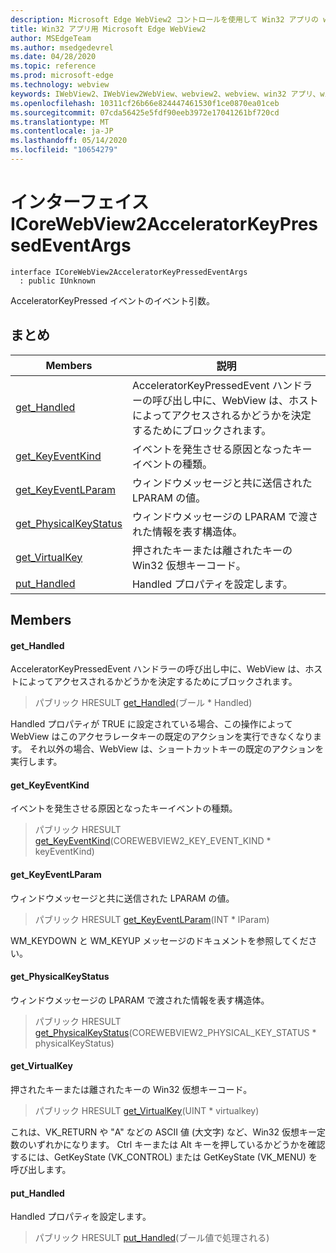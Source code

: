 ```yaml
---
description: Microsoft Edge WebView2 コントロールを使用して Win32 アプリの web コンテンツをホストする
title: Win32 アプリ用 Microsoft Edge WebView2
author: MSEdgeTeam
ms.author: msedgedevrel
ms.date: 04/28/2020
ms.topic: reference
ms.prod: microsoft-edge
ms.technology: webview
keywords: IWebView2、IWebView2WebView、webview2、webview、win32 アプリ、win32、edge、ICoreWebView2、ICoreWebView2Controller、browser control、edge html
ms.openlocfilehash: 10311cf26b66e824447461530f1ce0870ea01ceb
ms.sourcegitcommit: 07cda56425e5fdf90eeb3972e17041261bf720cd
ms.translationtype: MT
ms.contentlocale: ja-JP
ms.lasthandoff: 05/14/2020
ms.locfileid: "10654279"
---
```

# インターフェイス ICoreWebView2AcceleratorKeyPressedEventArgs 

```
interface ICoreWebView2AcceleratorKeyPressedEventArgs
  : public IUnknown
```

AcceleratorKeyPressed イベントのイベント引数。

## まとめ

 Members                        | 説明
--------------------------------|---------------------------------------------
[get_Handled](#get_handled) | AcceleratorKeyPressedEvent ハンドラーの呼び出し中に、WebView は、ホストによってアクセスされるかどうかを決定するためにブロックされます。
[get_KeyEventKind](#get_keyeventkind) | イベントを発生させる原因となったキーイベントの種類。
[get_KeyEventLParam](#get_keyeventlparam) | ウィンドウメッセージと共に送信された LPARAM の値。
[get_PhysicalKeyStatus](#get_physicalkeystatus) | ウィンドウメッセージの LPARAM で渡された情報を表す構造体。
[get_VirtualKey](#get_virtualkey) | 押されたキーまたは離されたキーの Win32 仮想キーコード。
[put_Handled](#put_handled) | Handled プロパティを設定します。

## Members

#### get_Handled 

AcceleratorKeyPressedEvent ハンドラーの呼び出し中に、WebView は、ホストによってアクセスされるかどうかを決定するためにブロックされます。

> パブリック HRESULT [get_Handled](#get_handled)(ブール * Handled)

Handled プロパティが TRUE に設定されている場合、この操作によって WebView はこのアクセラレータキーの既定のアクションを実行できなくなります。 それ以外の場合、WebView は、ショートカットキーの既定のアクションを実行します。

#### get_KeyEventKind 

イベントを発生させる原因となったキーイベントの種類。

> パブリック HRESULT [get_KeyEventKind](#get_keyeventkind)(COREWEBVIEW2_KEY_EVENT_KIND * keyEventKind)

#### get_KeyEventLParam 

ウィンドウメッセージと共に送信された LPARAM の値。

> パブリック HRESULT [get_KeyEventLParam](#get_keyeventlparam)(INT * lParam)

WM_KEYDOWN と WM_KEYUP メッセージのドキュメントを参照してください。

#### get_PhysicalKeyStatus 

ウィンドウメッセージの LPARAM で渡された情報を表す構造体。

> パブリック HRESULT [get_PhysicalKeyStatus](#get_physicalkeystatus)(COREWEBVIEW2_PHYSICAL_KEY_STATUS * physicalKeyStatus)

#### get_VirtualKey 

押されたキーまたは離されたキーの Win32 仮想キーコード。

> パブリック HRESULT [get_VirtualKey](#get_virtualkey)(UINT * virtualkey)

これは、VK_RETURN や "A" などの ASCII 値 (大文字) など、Win32 仮想キー定数のいずれかになります。 Ctrl キーまたは Alt キーを押しているかどうかを確認するには、GetKeyState (VK_CONTROL) または GetKeyState (VK_MENU) を呼び出します。

#### put_Handled 

Handled プロパティを設定します。

> パブリック HRESULT [put_Handled](#put_handled)(ブール値で処理される)

